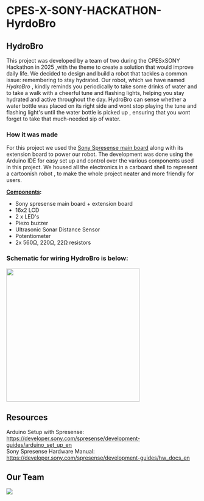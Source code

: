 # CPES-X-SONY-HACKATHON-HyrdoBro
## HydroBro
This project was developed by a team of two during the CPESxSONY Hackathon in 2025 ,with the theme to create a solution that would improve daily life. We decided to design and build a robot that tackles a common issue: remembering to stay hydrated. Our robot, which we have named 	*HydroBro* , kindly reminds you periodically to take some drinks of water and to take a walk with a cheerful tune and flashing lights, helping you stay hydrated and active throughout the day. HydroBro can sense whether a water bottle was placed on its right side and wont stop playing the tune and flashing light's until the water bottle is picked up , ensuring that you wont forget to take that much-needed sip of water.



### How it was made
For this project we used the [Sony Spresense main board](https://developer.sony.com/spresense) along with its extension board to power our robot. The development was done using the Arduino IDE for easy set up and control over the various components used in this project. We housed all the electronics in a carboard shell to represent a cartoonish robot , to make the whole project neater and more friendly for users.

**<ins>Components</ins>:**
- Sony spresense main board + extension board
- 16x2 LCD
- 2 x LED's
- Piezo buzzer
- Ultrasonic Sonar Distance Sensor
- Potentiometer
- 2x 560Ω, 220Ω, 22Ω resistors

### Schematic for wiring HydroBro is below: 
<img src="https://github.com/user-attachments/assets/ef06c4f8-b88a-469b-bce0-1acd375ceba5" width="350">

## Resources
Arduino Setup with Spresense: https://developer.sony.com/spresense/development-guides/arduino_set_up_en  
Sony Spresense Hardware Manual: https://developer.sony.com/spresense/development-guides/hw_docs_en

## Our Team 
<a href="https://github.com/jasonyu0705/CPES-X-SONY-HACKATHON-HyrdoBro/graphs/contributors">
  <img src="https://contrib.rocks/image?repo=jasonyu0705/CPES-X-SONY-HACKATHON-HyrdoBro" />
</a>
